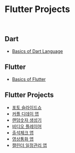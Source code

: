 # Flutter Projects
<br>

## Dart
- [Basics of Dart Language](https://github.com/iamdami/dart/tree/main/basics)

## Flutter
- [Basics of Flutter](https://github.com/iamdami/dart/tree/main/flutter/basics)

## Flutter Projects
- [포토 슬라이드쇼](https://github.com/iamdami/dart/tree/main/flutter/photoSlide)
- [커플 디데이 앱](https://github.com/iamdami/simpleFlutterProjects/tree/main/flutter/coupleDday)
- [랜덤숫자 생성기](https://github.com/iamdami/simpleFlutterProjects/tree/main/flutter/randomNumberGenerator)
- [비디오 플레이어](https://github.com/iamdami/simpleFlutterProjects/tree/main/flutter/videoPlayer)
- [출석체크 앱](https://github.com/iamdami/simpleFlutterProjects/tree/main/flutter/Chulcheck)
- [영상통화 앱](https://github.com/iamdami/simpleFlutterProjects/tree/main/flutter/videoCall)
- [캘린더 일정관리 앱](https://github.com/iamdami/simpleFlutterProjects/tree/main/flutter/calendar)  
<br>
